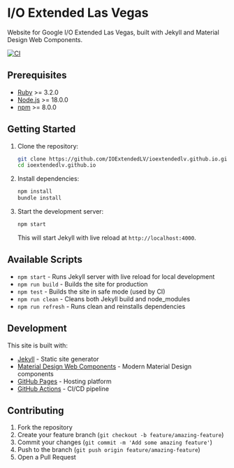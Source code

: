 # I/O Extended Las Vegas

Website for Google I/O Extended Las Vegas, built with Jekyll and Material Design Web Components.

[![CI](https://github.com/IOExtendedLV/ioextendedlv.github.io/actions/workflows/ci.yml/badge.svg)](https://github.com/IOExtendedLV/ioextendedlv.github.io/actions/workflows/ci.yml)

## Prerequisites

- [Ruby](https://www.ruby-lang.org/en/) >= 3.2.0
- [Node.js](https://nodejs.org/) >= 18.0.0
- [npm](https://www.npmjs.com/) >= 8.0.0

## Getting Started

1. Clone the repository:
   ```bash
   git clone https://github.com/IOExtendedLV/ioextendedlv.github.io.git
   cd ioextendedlv.github.io
   ```

2. Install dependencies:
   ```bash
   npm install
   bundle install
   ```

3. Start the development server:
   ```bash
   npm start
   ```

   This will start Jekyll with live reload at `http://localhost:4000`.

## Available Scripts

- `npm start` - Runs Jekyll server with live reload for local development
- `npm run build` - Builds the site for production
- `npm test` - Builds the site in safe mode (used by CI)
- `npm run clean` - Cleans both Jekyll build and node_modules
- `npm run refresh` - Runs clean and reinstalls dependencies

## Development

This site is built with:
- [Jekyll](https://jekyllrb.com/) - Static site generator
- [Material Design Web Components](https://github.com/material-components/material-web) - Modern Material Design components
- [GitHub Pages](https://pages.github.com/) - Hosting platform
- [GitHub Actions](https://github.com/features/actions) - CI/CD pipeline

## Contributing

1. Fork the repository
2. Create your feature branch (`git checkout -b feature/amazing-feature`)
3. Commit your changes (`git commit -m 'Add some amazing feature'`)
4. Push to the branch (`git push origin feature/amazing-feature`)
5. Open a Pull Request
